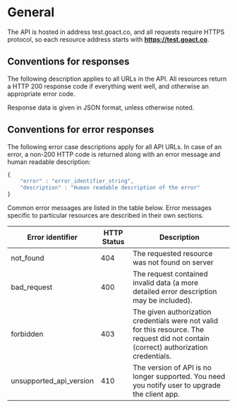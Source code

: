 # General

The API is hosted in address test.goact.co, and all requests require HTTPS
protocol, so each resource address starts with **https://test.goact.co**.

## Conventions for responses

The following description applies to all URLs in the API. All resources return a
HTTP 200 response code if everything went well, and otherwise an appropriate
error code.

Response data is given in JSON format, unless otherwise noted.


## Conventions for error responses

The following error case descriptions apply for all API URLs.
In case of an error, a non-200 HTTP code is returned along with an error message
and human readable description:

```javascript
{
    "error" : "error_identifier_string",
    "description" : "Human readable description of the error"
}
```

Common error messages are listed in the table below. Error messages specific to
particular resources are described in their own sections.

Error identifier | HTTP Status | Description
-----------------|-------------|------------
not_found               | 404 | The requested resource was not found on server
bad_request             | 400 | The request contained invalid data (a more detailed error description may be included).
forbidden               | 403 | The given authorization credentials were not valid for this resource. The request did not contain (correct) authorization credentials.
unsupported_api_version | 410 | The version of API is no longer supported. You need you notify user to upgrade the client app.
